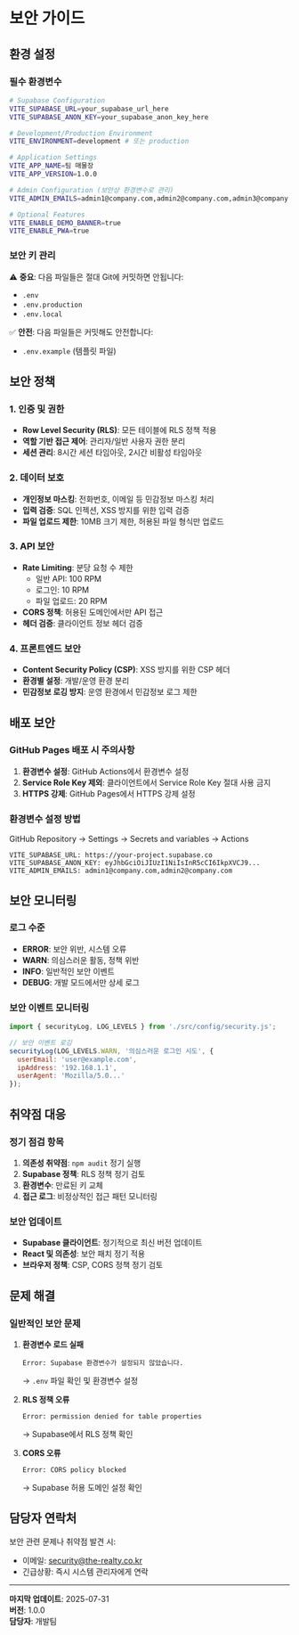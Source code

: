 # 보안 가이드

## 환경 설정

### 필수 환경변수

```bash
# Supabase Configuration
VITE_SUPABASE_URL=your_supabase_url_here
VITE_SUPABASE_ANON_KEY=your_supabase_anon_key_here

# Development/Production Environment  
VITE_ENVIRONMENT=development # 또는 production

# Application Settings
VITE_APP_NAME=팀 매물장
VITE_APP_VERSION=1.0.0

# Admin Configuration (보안상 환경변수로 관리)
VITE_ADMIN_EMAILS=admin1@company.com,admin2@company.com,admin3@company.com

# Optional Features
VITE_ENABLE_DEMO_BANNER=true
VITE_ENABLE_PWA=true
```

### 보안 키 관리

⚠️ **중요**: 다음 파일들은 절대 Git에 커밋하면 안됩니다:
- `.env` 
- `.env.production`
- `.env.local`

✅ **안전**: 다음 파일들은 커밋해도 안전합니다:
- `.env.example` (템플릿 파일)

## 보안 정책

### 1. 인증 및 권한

- **Row Level Security (RLS)**: 모든 테이블에 RLS 정책 적용
- **역할 기반 접근 제어**: 관리자/일반 사용자 권한 분리
- **세션 관리**: 8시간 세션 타임아웃, 2시간 비활성 타임아웃

### 2. 데이터 보호

- **개인정보 마스킹**: 전화번호, 이메일 등 민감정보 마스킹 처리
- **입력 검증**: SQL 인젝션, XSS 방지를 위한 입력 검증
- **파일 업로드 제한**: 10MB 크기 제한, 허용된 파일 형식만 업로드

### 3. API 보안

- **Rate Limiting**: 분당 요청 수 제한
  - 일반 API: 100 RPM
  - 로그인: 10 RPM  
  - 파일 업로드: 20 RPM
- **CORS 정책**: 허용된 도메인에서만 API 접근
- **헤더 검증**: 클라이언트 정보 헤더 검증

### 4. 프론트엔드 보안

- **Content Security Policy (CSP)**: XSS 방지를 위한 CSP 헤더
- **환경별 설정**: 개발/운영 환경 분리
- **민감정보 로깅 방지**: 운영 환경에서 민감정보 로그 제한

## 배포 보안

### GitHub Pages 배포 시 주의사항

1. **환경변수 설정**: GitHub Actions에서 환경변수 설정
2. **Service Role Key 제외**: 클라이언트에서 Service Role Key 절대 사용 금지
3. **HTTPS 강제**: GitHub Pages에서 HTTPS 강제 설정

### 환경변수 설정 방법

GitHub Repository → Settings → Secrets and variables → Actions

```
VITE_SUPABASE_URL: https://your-project.supabase.co
VITE_SUPABASE_ANON_KEY: eyJhbGciOiJIUzI1NiIsInR5cCI6IkpXVCJ9...
VITE_ADMIN_EMAILS: admin1@company.com,admin2@company.com
```

## 보안 모니터링

### 로그 수준

- **ERROR**: 보안 위반, 시스템 오류
- **WARN**: 의심스러운 활동, 정책 위반
- **INFO**: 일반적인 보안 이벤트
- **DEBUG**: 개발 모드에서만 상세 로그

### 보안 이벤트 모니터링

```javascript
import { securityLog, LOG_LEVELS } from './src/config/security.js';

// 보안 이벤트 로깅
securityLog(LOG_LEVELS.WARN, '의심스러운 로그인 시도', {
  userEmail: 'user@example.com',
  ipAddress: '192.168.1.1',
  userAgent: 'Mozilla/5.0...'
});
```

## 취약점 대응

### 정기 점검 항목

1. **의존성 취약점**: `npm audit` 정기 실행
2. **Supabase 정책**: RLS 정책 정기 검토
3. **환경변수**: 만료된 키 교체
4. **접근 로그**: 비정상적인 접근 패턴 모니터링

### 보안 업데이트

- **Supabase 클라이언트**: 정기적으로 최신 버전 업데이트
- **React 및 의존성**: 보안 패치 정기 적용
- **브라우저 정책**: CSP, CORS 정책 정기 검토

## 문제 해결

### 일반적인 보안 문제

1. **환경변수 로드 실패**
   ```
   Error: Supabase 환경변수가 설정되지 않았습니다.
   ```
   → `.env` 파일 확인 및 환경변수 설정

2. **RLS 정책 오류**
   ```
   Error: permission denied for table properties
   ```
   → Supabase에서 RLS 정책 확인

3. **CORS 오류**
   ```
   Error: CORS policy blocked
   ```
   → Supabase 허용 도메인 설정 확인

## 담당자 연락처

보안 관련 문제나 취약점 발견 시:
- 이메일: security@the-realty.co.kr
- 긴급상황: 즉시 시스템 관리자에게 연락

---

**마지막 업데이트**: 2025-07-31  
**버전**: 1.0.0  
**담당자**: 개발팀